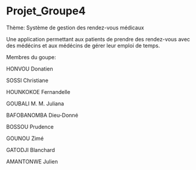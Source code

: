 # Projet_Groupe4
Thème: Système de gestion des rendez-vous médicaux

Une application permettant aux patients de prendre des rendez-vous avec des médécins et aux médécins de gérer leur emploi de temps.

Membres du goupe:

HONVOU Donatien 

SOSSI Christiane

HOUNKOKOE Fernandelle

GOUBALI M. M. Juliana

BAFOBANOMBA Dieu-Donné

BOSSOU Prudence

GOUNOU Zimé

GATODJI Blanchard

AMANTONWE Julien

